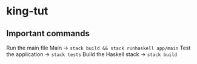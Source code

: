 # king-tut



## Important commands
Run the main file Main -> `stack build && stack runhaskell app/main`
Test the application -> `stack tests`
Build the Haskell stack -> `stack build`